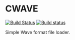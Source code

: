 CWAVE
=====
[![Build Status](https://travis-ci.org/ssbx/cwave.svg?branch=master)](https://travis-ci.org/ssbx/cwave)
[![Build status](https://ci.appveyor.com/api/projects/status/yifnbg3mimu1fnw6/branch/master?svg=true)](https://ci.appveyor.com/project/ssbx/cwave/branch/master)

Simple Wave format file loader.

